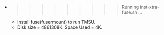 * >>>>>>>>> Running inst-xtra-fuse.sh ...
  * Install fuse(fusermount) to run TMSU.
  * Disk size = 4861308K. Space Used = 4K.
